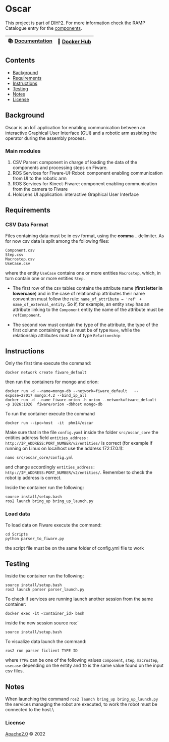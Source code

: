 # Oscar


This project is part of [DIH^2](http://www.dih-squared.eu/). For more information check the RAMP Catalogue entry for the
[components](https://github.com/xxx).

| :books: [Documentation](docs/usermanual.md) | :whale: [Docker Hub](https://hub.docker.com/r/phm14/oscar) |
| --------------------------------------------- | ------------------------------------------------------------- |



## Contents

-   [Background](#background)
-   [Requirements](#requirements)
-   [Instructions](#instructions)
-   [Testing](#testing)
-   [Notes](#notes)
-   [License](#license)

## Background
Oscar is an IoT application for enabling communication between an interactive Graphical User Interface (GUI)
and a robotic arm assisting the operator during the assembly process.

### Main modules
1. CSV Parser: component in charge of loading the data of the components and processing steps on Fiware.
2. ROS Services for Fiware-UI-Robot: component enabling communication from UI to the robotic arm
3. ROS Services for Kinect-Fiware: component enabling communication from the camera to Fiware
4. HoloLens UI application: interactive Graphical User Interface
## Requirements
### CSV Data Format ###
Files containing data must be in csv format, using the **comma** ```,``` delimiter.
As for now csv data is split among the following files:
```
Component.csv
Step.csv
Macrostep.csv
UseCase.csv
```
where the entity ```UseCase``` contains one or more entities ```Macrostep```, which, in turn contain one or more
entities ```Step```.

* The first row of the csv tables contains the attribute name (**first letter in lowercase**) and in the case of relationship
  attributes their name convention must follow the rule:
  ```name_of_attribute = 'ref' + name_of_external_entity```.
  So if, for example, an entity ```Step``` has an attribute linking to the ```Component``` entity the name of the
  attribute must be ```refComponent```.

* The second row must contain the type of the attribute, the type of the first column containing the ```id``` must
  be of type ```None```, while the relationship attributes must be of type ```Relationship```

## Instructions ##
Only the first time execute the command:
```
docker network create fiware_default
```
then run the containers for mongo and orion:
```
docker run -d --name=mongo-db --network=fiware_default   --expose=27017 mongo:4.2 --bind_ip_all
docker run -d --name fiware-orion -h orion --network=fiware_default   -p 1026:1026  fiware/orion -dbhost mongo-db
```


To run the container execute the command
```
docker run --ipc=host  -it  phm14/oscar
```
Make sure that in the file ```config.yaml``` inside the folder ```src/oscar_core``` the entities address field ```entities_address: http://IP_ADDRESS:PORT_NUMBER/v2/entities/``` is correct (for example if running on Linux on localhost use the address 172.17.0.1):
```
nano src/oscar_core/config.yml
```
and change accordingly ```entities_address: http://IP_ADDRESS:PORT_NUMBER/v2/entities/```.
Remember to check the robot ip address is correct.

Inside the container run the following:
```
source install/setup.bash
ros2 launch bring_up bring_up_launch.py
```
### Load data ###
To load data on Fiware execute the command:
```
cd Scripts
python parser_to_fiware.py
```
the script file must be on the same folder of config.yml file to work

## Testing ##
Inside the container run the following:
```
source install/setup.bash
ros2 launch parser parser_launch.py
```
To check if services are running launch another session from the same container:
```
docker exec -it <container_id> bash
```
inside the new session source ros:`
```
source install/setup.bash
```
To visualize data launch the command:
```
ros2 run parser ficlient TYPE ID
```
where ```TYPE``` can be one of the following values ```component```, ```step```, ```macrostep```, ```usecase``` 
depending on the entity and ```ID``` is the same value found on the input csv files.

## Notes ##
When launching the command  ```ros2 launch bring_up bring_up_launch.py``` the services managing the robot are executed, to work the robot must be connected to the host.\

### License

[Apache2.0](LICENSE) © 2022
